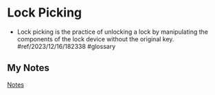 # Lock Picking
- Lock picking is the practice of unlocking a lock by manipulating the components of the lock device without the original key. #ref/2023/12/16/182338 #glossary
## My Notes
[Notes](mynotes/lock-picking-notes.md)
